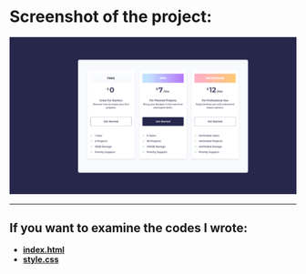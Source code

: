 # Screenshot of the project:

![image](images/pricing-card-mini-project.png)

---

## If you want to examine the codes I wrote:

- **[index.html](index.html)**
- **[style.css](styles/style.css)**

